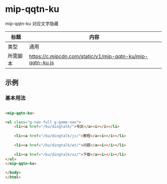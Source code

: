 # mip-qqtn-ku

mip-qqtn-ku 对应文字隐藏

标题|内容
----|----
类型|通用
所需脚本|https://c.mipcdn.com/static/v1/mip-qqtn-ku/mip-qqtn-ku.js

## 示例

### 基本用法
```html

<mip-qqtn-ku>

<ul class="g-nav-full g-game-nav">
    <li><a href="/ku/dingtalk/">专区</a><i></i></li>
    
    <li><a href="/ku/dingtalk/jc/">教程</a><i></i></li>
    
    <li><a href="/ku/dingtalk/wt/">问题</a><i></i></li>
    
    <li><a href="/ku/dingtalk/xz/">下载</a><i></i></li>
</ul>
</mip-qqtn-ku>

</body>
</html>
